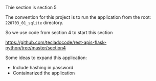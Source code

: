 
Thie section is section 5

The convention for this project is to run the application from the root:
`220703_01_sqlite`
directory.

So we use code from section 4 to start this section

https://github.com/tecladocode/rest-apis-flask-python/tree/master/section4

Some ideas to expand this application:
- Include hashing in password
- Containarized the application
